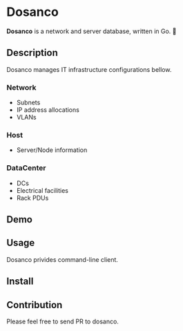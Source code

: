 Dosanco
=======

**Dosanco** is a network and server database, written in Go. :horse:

## Description
Dosanco manages IT infrastructure configurations bellow.

### Network
- Subnets
- IP address allocations
- VLANs

### Host
- Server/Node information

### DataCenter
- DCs
- Electrical facilities
- Rack PDUs

## Demo

## Usage
Dosanco privides command-line client.

## Install

## Contribution
Please feel free to send PR to dosanco.
